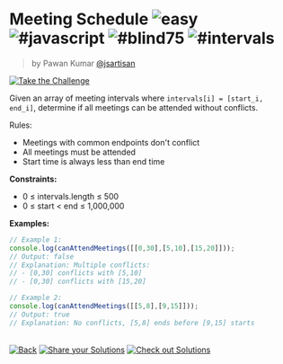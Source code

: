 <!--info-header-start--><h1>Meeting Schedule <img src="https://img.shields.io/badge/-easy-7aad0c" alt="easy"/> <img src="https://img.shields.io/badge/-%23javascript-999" alt="#javascript"/> <img src="https://img.shields.io/badge/-%23blind75-999" alt="#blind75"/> <img src="https://img.shields.io/badge/-%23intervals-999" alt="#intervals"/></h1><blockquote><p>by Pawan Kumar <a href="https://github.com/jsartisan" target="_blank">@jsartisan</a></p></blockquote><p><a href="https://frontend-challenges.com/challenges/317-meeting-schedule" target="_blank"><img src="https://img.shields.io/badge/-Take%20the%20Challenge-0d99ff?logo=javascript&logoColor=white" alt="Take the Challenge"/></a> </p><!--info-header-end-->

Given an array of meeting intervals where `intervals[i] = [start_i, end_i]`, determine if all meetings can be attended without conflicts.

Rules:
- Meetings with common endpoints don't conflict
- All meetings must be attended
- Start time is always less than end time

**Constraints:**
- 0 ≤ intervals.length ≤ 500
- 0 ≤ start < end ≤ 1,000,000

**Examples:**
```typescript
// Example 1:
console.log(canAttendMeetings([[0,30],[5,10],[15,20]]));
// Output: false
// Explanation: Multiple conflicts:
// - [0,30] conflicts with [5,10]
// - [0,30] conflicts with [15,20]

// Example 2:
console.log(canAttendMeetings([[5,8],[9,15]]));
// Output: true
// Explanation: No conflicts, [5,8] ends before [9,15] starts
```


<!--info-footer-start--><br><a href="../../README.md" target="_blank"><img src="https://img.shields.io/badge/-Back-grey" alt="Back"/></a> <a href="https://github.com/jsartisan/frontend-challenges/issues/new?template=answer.md&labels=answer,317,undefined&title=317%20-%20Meeting%20Schedule%20-%20undefined&body=" target="_blank"><img src="https://img.shields.io/badge/-Share%20your%20Solutions-teal" alt="Share your Solutions"/></a> <a href="https://github.com/jsartisan/frontend-challenges/issues?q=label%3A317+label%3Aanswer+sort%3Areactions-%2B1-desc" target="_blank"><img src="https://img.shields.io/badge/-Check%20out%20Solutions-de5a77?logo=awesome-lists&logoColor=white" alt="Check out Solutions"/></a> <!--info-footer-end-->
